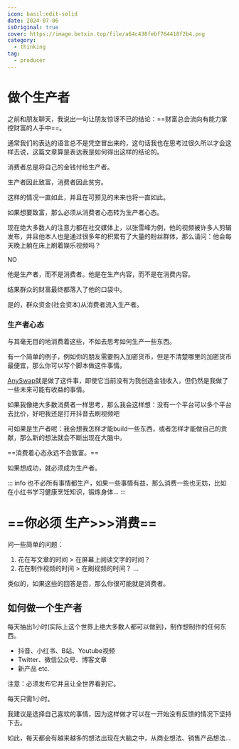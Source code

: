 ```yaml
---
icon: basil:edit-solid
date: 2024-07-06
isOriginal: true
cover: https://image.betxin.top/file/a64c438febf764418f2b4.png
category:
  - thinking
tag:
  - producer
---
```


# 做个生产者

之前和朋友聊天，我说出一句让朋友惊讶不已的结论：==财富总会流向有能力掌控财富的人手中==。

通常我们的表达的语言总不是凭空冒出来的，这句话我也在思考过很久所以才会这样去说，这篇文章算是表达我是如何得出这样的结论的。

<!-- more -->

消费者总是将自己的金钱付给生产者。

生产者因此致富，消费者因此贫穷。

这样的情况一直如此，并且在可预见的未来也将一直如此。

如果想要致富，那么必须从消费者心态转为生产者心态。

现在绝大多数人的注意力都在社交媒体上，以张雪峰为例，他的视频被许多人剪辑发布，并且他本人也是通过很多年的积累有了大量的粉丝群体，那么请问：他会每天晚上躺在床上刷着娱乐视频吗？

NO

他是生产者，而不是消费者。他是在生产内容，而不是在消费内容。

结果群众的财富最终都落入了他的口袋中。

是的，群众资金(社会资本)从消费者流入生产者。

### 生产者心态

与其毫无目的地消费着这些，不如去思考如何生产一些东西。

有一个简单的例子，例如你的朋友需要购入加密货币，但是不清楚哪里的加密货币最便宜，那么你可以写个脚本做这件事情。

[AnySwap](https://anyswap.betxin.one)就是做了这件事，即使它当前没有为我创造金钱收入，但仍然是我做了一些未来可能有收益的事情。

如果我像绝大多数消费者一样思考，那么我会这样想：没有一个平台可以多个平台去比价，好吧我还是打开抖音去刷视频吧

可如果是生产者呢：我会想我怎样才能build一些东西，或者怎样才能做自己的贡献，那么新的想法就会不断出现在大脑中。

==消费着心态永远不会致富。==

如果想成功，就必须成为生产者。

::: info
也不必所有事情都生产，如果一些事情有益，那么消费一些也无妨，比如在小红书学习健康烹饪知识，锻炼身体...
:::

# ==你必须 生产>>>消费==

问一些简单的问题：

1. 花在写文章的时间 > 在屏幕上阅读文字的时间？
2. 花在制作视频的时间 > 在刷视频的时间？
...

类似的，如果这些的回答是否，那么你很可能就是消费者。

## 如何做一个生产者

每天抽出1小时(实际上这个世界上绝大多数人都可以做到)，制作想制作的任何东西。

- 抖音、小红书、B站、Youtube视频
- Twitter、微信公众号、博客文章
- 新产品
etc.

注意：必须发布它并且让全世界看到它。

每天只需1小时。

我建议是选择自己喜欢的事情，因为这样做才可以在一开始没有反馈的情况下坚持下去。

如此，每天都会有越来越多的想法出现在大脑之中，从商业想法、销售产品想法...
